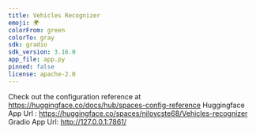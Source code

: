 ```yaml
---
title: Vehicles Recognizer
emoji: 🌍
colorFrom: green
colorTo: gray
sdk: gradio
sdk_version: 3.16.0
app_file: app.py
pinned: false
license: apache-2.0
---
```


Check out the configuration reference at https://huggingface.co/docs/hub/spaces-config-reference
Huggingface App Url : https://huggingface.co/spaces/niloycste68/Vehicles-recognizer
Gradio App Url: http://127.0.0.1:7861/
